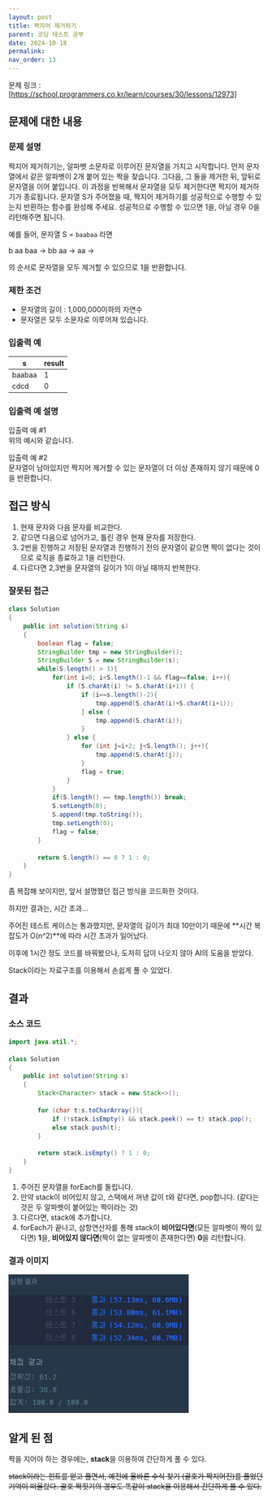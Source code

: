 ```yaml
---
layout: post
title: 짝지어 제거하기
parent: 코딩 테스트 공부
date: 2024-10-18
permalink:
nav_order: 13
---
```


문제 링크 : [https://school.programmers.co.kr/learn/courses/30/lessons/12973]

## 문제에 대한 내용

### 문제 설명

짝지어 제거하기는, 알파벳 소문자로 이루어진 문자열을 가지고 시작합니다. 먼저 문자열에서 같은 알파벳이 2개 붙어 있는 짝을 찾습니다. 그다음, 그 둘을 제거한 뒤, 앞뒤로 문자열을 이어 붙입니다. 이 과정을 반복해서 문자열을 모두 제거한다면 짝지어 제거하기가 종료됩니다. 문자열 S가 주어졌을 때, 짝지어 제거하기를 성공적으로 수행할 수 있는지 반환하는 함수를 완성해 주세요. 성공적으로 수행할 수 있으면 1을, 아닐 경우 0을 리턴해주면 됩니다.

예를 들어, 문자열 S = `baabaa` 라면

b aa baa → bb aa → aa →

의 순서로 문자열을 모두 제거할 수 있으므로 1을 반환합니다.

### 제한 조건

- 문자열의 길이 : 1,000,000이하의 자연수
- 문자열은 모두 소문자로 이루어져 있습니다.

### 입출력 예

| s      | result |
| ------ | ------ |
| baabaa | 1      |
| cdcd   | 0      |

### 입출력 예 설명

입출력 예 #1  
위의 예시와 같습니다.

입출력 예 #2  
문자열이 남아있지만 짝지어 제거할 수 있는 문자열이 더 이상 존재하지 않기 때문에 0을 반환합니다.

## 접근 방식

1. 현재 문자와 다음 문자를 비교한다.
2. 같으면 다음으로 넘어가고, 틀린 경우 현재 문자를 저장한다.
3. 2번을 진행하고 저장된 문자열과 진행하기 전의 문자열이 같으면 짝이 없다는 것이므로 로직을 종료하고 1을 리턴한다.
4. 다르다면 2,3번을 문자열의 길이가 1이 아닐 때까지 반복한다.

### 잘못된 접근

```java
class Solution
{
    public int solution(String s)
    {
        boolean flag = false;
        StringBuilder tmp = new StringBuilder();
        StringBuilder S = new StringBuilder(s);
        while(S.length() > 1){
            for(int i=0; i<S.length()-1 && flag==false; i++){
                if (S.charAt(i) != S.charAt(i+1)) {
                    if (i==s.length()-2){
                        tmp.append(S.charAt(i)+S.charAt(i+1));
                    } else {
                        tmp.append(S.charAt(i));
                    }
                } else {
                    for (int j=i+2; j<S.length(); j++){
                        tmp.append(S.charAt(j));
                    }
                    flag = true;
                }
            }
            if(S.length() == tmp.length()) break;
            S.setLength(0);
            S.append(tmp.toString());
            tmp.setLength(0);
            flag = false;
        }

        return S.length() == 0 ? 1 : 0;
    }
}
```

좀 복잡해 보이지만, 앞서 설명했던 접근 방식을 코드화한 것이다.

하지만 결과는, 시간 초과...

주어진 테스트 케이스는 통과했지만, 문자열의 길이가 최대 10만이기 때문에 **시간 복잡도가 O(n^2)**에 따라 시간 초과가 일어났다.

이후에 1시간 정도 코드를 바꿔봤으나, 도저히 답이 나오지 않아 AI의 도움을 받았다.

Stack이라는 자료구조를 이용해서 손쉽게 풀 수 있었다.

## 결과

### 소스 코드

```java
import java.util.*;

class Solution
{
    public int solution(String s)
    {
        Stack<Character> stack = new Stack<>();

        for (char t:s.toCharArray()){
            if (!stack.isEmpty() && stack.peek() == t) stack.pop();
            else stack.push(t);
        }

        return stack.isEmpty() ? 1 : 0;
    }
}
```

1. 주어진 문자열을 forEach를 돌립니다.
2. 만약 stack이 비어있지 않고, 스택에서 꺼낸 값이 t와 같다면, pop합니다. (같다는 것은 두 알파벳이 붙어있는 짝이라는 것)
3. 다르다면, stack에 추가합니다.
4. forEach가 끝나고, 삼항연산자를 통해 stack이 **비어있다면**(모든 알파벳이 짝이 있다면) **1**을, **비어있지 않다면**(짝이 없는 알파벳이 존재한다면) **0**을 리턴합니다.

### 결과 이미지

![alt text](/공부/코딩-테스트-공부/image-13.png)

## 알게 된 점

짝을 지어야 하는 경우에는, **stack**을 이용하여 간단하게 풀 수 있다.

~~stack이라는 힌트를 얻고 풀면서, 예전에 올바른 수식 찾기 (괄호가 짝지어진)를 풀었던 기억이 떠올랐다. 괄호 짝짓기의 경우도 똑같이 stack을 이용해서 간단하게 풀 수 있다.~~

[https://school.programmers.co.kr/learn/courses/30/lessons/12973]: https://school.programmers.co.kr/learn/courses/30/lessons/12973
